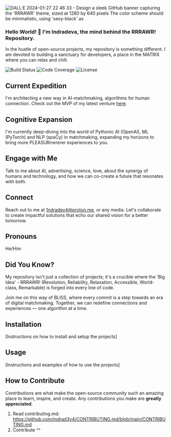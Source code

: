 ![DALL·E 2024-01-27 22 46 33 - Design a sleek GitHub banner capturing the 'RRRAWR' theme, sized at 1280 by 640 pixels  The color scheme should be minimalistic, using 'sexy-black' as](https://github.com/indrad3v4/indrad3v4/assets/120383053/5808baba-c9a0-467a-9b1a-2a931c1e655f)

### Hello World! 👋 I'm Indradeva, the mind behind the RRRAWR! Repository.

In the hustle of open-source projects, my repository is something different. I am devoted to building a sanctuary for developers, a place in the MATRIX where you can relax and chill.

![Build Status](https://img.shields.io/badge/build-passing-brightgreen)
![Code Coverage](https://img.shields.io/badge/coverage-100%25-brightgreen)
![License](https://img.shields.io/badge/license-MIT-blue)

## Current Expedition
I'm architecting a new way in AI-matchmaking, algorithms for human connection. Check out the MVP of my latest venture [here](https://indradevai.replit.app/).

## Cognitive Expansion
I'm currently deep-diving into the world of Pythonic AI (OpenAI), ML (PyTorch) and NLP (spaCy) in matchmaking, expanding my horizons to bring more PLEASURrrererer experiences to you.

## Engage with Me
Talk to me about AI, advertising, science, love, about the synergy of humans and technology, and how we can co-create a future that resonates with both.

## Connect
Reach out to me at 1ndradev4@proton.me, or any media. Let's collaborate to create impactful solutions that echo our shared vision for a better tomorrow.

## Pronouns
He/Him

## Did You Know?
My repository isn't just a collection of projects; it's a crucible where the 'Big Idea' - RRRAWR! (Revolution, Reliability, Relaxation, Accessible, World-class, Remarkable) is forged into every line of code.

Join me on this way of BLISS, where every commit is a step towards an era of digital matchmaking. Together, we can redefine connections and experiences — one algorithm at a time.

## Installation
[Instructions on how to install and setup the projects]

## Usage
[Instructions and examples of how to use the projects]

## How to Contribute
Contributions are what make the open-source community such an amazing place to learn, inspire, and create. Any contributions you make are **greatly appreciated**.

1. Read contributing.md: https://github.com/indrad3v4/CONTRIBUTING.md/blob/main/CONTRIBUTING.md
2. Contribute ^^

